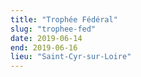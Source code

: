 ```yaml
---
title: "Trophée Fédéral"
slug: "trophee-fed"
date: 2019-06-14
end: 2019-06-16
lieu: "Saint-Cyr-sur-Loire"
---
```

